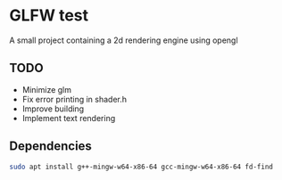 # GLFW test

A small project containing a 2d rendering engine using opengl

## TODO

- Minimize glm
- Fix error printing in shader.h
- Improve building
- Implement text rendering

## Dependencies

``` Bash
sudo apt install g++-mingw-w64-x86-64 gcc-mingw-w64-x86-64 fd-find
```
